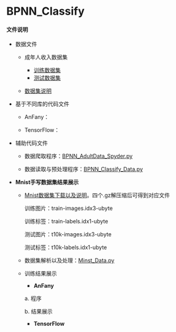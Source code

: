 # BPNN_Classify

#### 文件说明
 
 + 数据文件
 
 
     + 成年人收入数据集
     
         + [训练数据集](http://archive.ics.uci.edu/ml/machine-learning-databases/adult/adult.data)
         + [测试数据集](http://archive.ics.uci.edu/ml/machine-learning-databases/adult/adult.test)
     
     + [数据集说明](http://archive.ics.uci.edu/ml/machine-learning-databases/adult/adult.names)
     
 
+ 基于不同库的代码文件

 
     - AnFany：
 
 
     - TensorFlow：

    
 + 辅助代码文件
 
      - 数据爬取程序：[BPNN_AdultData_Spyder.py](https://github.com/Anfany/Machine-Learning-for-Beginner-by-Python3/blob/master/BPNN/BPNN_Classify/BPNN_AdultData_Spyder.py)

      - 数据读取与预处理程序：[BPNN_Classify_Data.py](https://github.com/Anfany/Machine-Learning-for-Beginner-by-Python3/blob/master/BPNN/BPNN_Classify/BPNN_Classify_Data.py)
     

 + **Mnist手写数据集结果展示**
 
      + [Mnist数据集下载以及说明](http://yann.lecun.com/exdb/mnist/)。四个.gz解压缩后可得到对应文件
      
          训练图片：train-images.idx3-ubyte
          
          训练标签：train-labels.idx1-ubyte
          
          测试图片：t10k-images.idx3-ubyte
          
          测试标签：t10k-labels.idx1-ubyte
   
      
      + 数据集解析以及处理：[Minst_Data.py](https://github.com/Anfany/Machine-Learning-for-Beginner-by-Python3/blob/master/BPNN/BPNN_Classify/Minst_Data.py)
      
      + 训练结果展示
      
          + **AnFany**
         
           a. 程序
              
              
           b. 结果展示
          
          
          + **TensorFlow**
      


        
           
          
          
          
    
     
